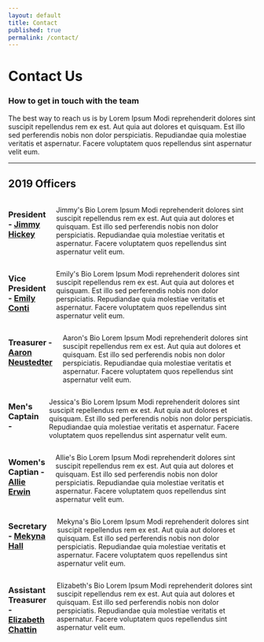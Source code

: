 ```yaml
---
layout: default
title: Contact
published: true
permalink: /contact/
---
```

<div class="Contact">
  <div class="page-head" style="background-image:url({{site.url}}/assets/images/contact-head.jpg)">
    <div class="head-content">
      <h1>Contact Us</h1>
      <h3>How to get in touch with the team</h3>
    </div>
  </div>
  <div class="container">
    <div class="page-section">
      <p>The best way to reach us is by Lorem Ipsum Modi reprehenderit dolores sint suscipit repellendus rem ex est. Aut quia aut dolores et quisquam. Est illo sed perferendis nobis non dolor perspiciatis. Repudiandae quia molestiae veritatis et aspernatur. Facere voluptatem quos repellendus sint aspernatur velit eum.</p>
    </div>
    <hr>
    <div class="page-section">
      <h2>2019 Officers</h2>
      <div class="row officer">
        <div class="three columns">
          <div class="officer-image" style="background-image: url({{site.url}}/assets/images/members/jimmy.jpg)"></div>
        </div>
        <div class="nine columns">
          <h3>President - <a href="mailto:xxx">Jimmy Hickey</a></h3>
          <p>Jimmy's Bio Lorem Ipsum Modi reprehenderit dolores sint suscipit repellendus rem ex est. Aut quia aut dolores et quisquam. Est illo sed perferendis nobis non dolor perspiciatis. Repudiandae quia molestiae veritatis et aspernatur. Facere voluptatem quos repellendus sint aspernatur velit eum.</p>
        </div>
      </div>
      <div class="row officer">
        <div class="three columns">
          <div class="officer-image" style="background-image: url({{site.url}}/assets/images/members/hayden.png)"></div>
        </div>
        <div class="nine columns">
          <h3>Vice President - <a href="mailto:xxx">Emily Conti</a></h3>
          <p> Emily's Bio Lorem Ipsum Modi reprehenderit dolores sint suscipit repellendus rem ex est. Aut quia aut dolores et quisquam. Est illo sed perferendis nobis non dolor perspiciatis. Repudiandae quia molestiae veritatis et aspernatur. Facere voluptatem quos repellendus sint aspernatur velit eum.</p>
        </div>
      </div>
      <div class="row officer">
        <div class="three columns">
          <div class="officer-image" style="background-image: url({{site.url}}/assets/images/members/ryan.png)"></div>
        </div>
        <div class="nine columns">
          <h3>Treasurer - <a href="mailto:aneusted@purdue.edu">Aaron Neustedter</a></h3>
          <p>Aaron's Bio Lorem Ipsum Modi reprehenderit dolores sint suscipit repellendus rem ex est. Aut quia aut dolores et quisquam. Est illo sed perferendis nobis non dolor perspiciatis. Repudiandae quia molestiae veritatis et aspernatur. Facere voluptatem quos repellendus sint aspernatur velit eum.</p>
        </div>
      </div>
      <div class="row officer">
        <div class="three columns">
          <div class="officer-image" style="background-image: url({{site.url}}/assets/images/members/luke.jpg)"></div>
        </div>
        <div class="nine columns">
          <h3>Men's Captain - <a href="mailto:xxx"></a></h3>
          <p>Jessica's Bio Lorem Ipsum Modi reprehenderit dolores sint suscipit repellendus rem ex est. Aut quia aut dolores et quisquam. Est illo sed perferendis nobis non dolor perspiciatis. Repudiandae quia molestiae veritatis et aspernatur. Facere voluptatem quos repellendus sint aspernatur velit eum.</p>
        </div>
      </div>
      <div class="row officer">
        <div class="three columns">
          <div class="officer-image" style="background-image: url({{site.url}}/assets/images/members/roni.jpg)"></div>
        </div>
        <div class="nine columns">
          <h3>Women's Captian - <a href="mailto:xxx">Allie Erwin</a></h3>
          <p>Allie's Bio Lorem Ipsum Modi reprehenderit dolores sint suscipit repellendus rem ex est. Aut quia aut dolores et quisquam. Est illo sed perferendis nobis non dolor perspiciatis. Repudiandae quia molestiae veritatis et aspernatur. Facere voluptatem quos repellendus sint aspernatur velit eum.</p>
        </div>
      </div>
      <div class="row officer">
        <div class="three columns">
          <div class="officer-image" style="background-image: url()"></div>
        </div>
        <div class="nine columns">
          <h3>Secretary - <a href="">Mekyna Hall</a></h3>
          <p>Mekyna's Bio Lorem Ipsum Modi reprehenderit dolores sint suscipit repellendus rem ex est. Aut quia aut dolores et quisquam. Est illo sed perferendis nobis non dolor perspiciatis. Repudiandae quia molestiae veritatis et aspernatur. Facere voluptatem quos repellendus sint aspernatur velit eum.</p>
        </div>
      </div>
      <div class="row officer">
        <div class="three columns">
          <div class="officer-image" style="background-image: url({{site.url}}/assets/images/members/leah.jpg)"></div>
        </div>
        <div class="nine columns">
          <h3>Assistant Treasurer - <a href="mailto:xxx">Elizabeth Chattin</a></h3>
          <p>Elizabeth's Bio Lorem Ipsum Modi reprehenderit dolores sint suscipit repellendus rem ex est. Aut quia aut dolores et quisquam. Est illo sed perferendis nobis non dolor perspiciatis. Repudiandae quia molestiae veritatis et aspernatur. Facere voluptatem quos repellendus sint aspernatur velit eum.</p>
        </div>
      </div>
    </div>
  </div>
</div>
